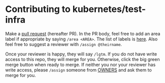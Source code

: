 # Contributing to kubernetes/test-infra

Make a [pull request](https://help.github.com/articles/about-pull-requests/) (hereafter PR). 
In the PR body, feel free to add an area label if appropriate by saying `/area <AREA>`. 
The list of labels is [here](https://github.com/kubernetes/test-infra/labels). 
Also feel free to suggest a reviewer with `/assign @theirname`.

Once your reviewer is happy, they will say `/lgtm`. 
If you do not have write access to this repo, they will merge for you. 
Otherwise, click the big green merge button when ready to merge. 
If neither you nor your reviewer has write access, please `/assign` someone from 
[OWNERS](https://github.com/kubernetes/test-infra/blob/master/OWNERS) and ask them to merge for you.
